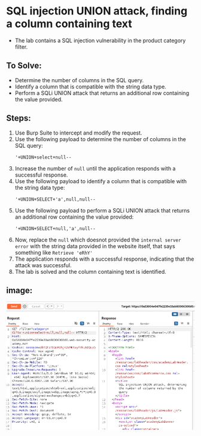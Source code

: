 # SQL injection UNION attack, finding a column containing text

- The lab contains a SQL injection vulnerability in the product category filter.

## To Solve:
- Determine the number of columns in the SQL query.
- Identify a column that is compatible with the string data type.
- Perform a SQLi UNION attack that returns an additional row containing the value provided.

## Steps:
1. Use Burp Suite to intercept and modify the request.
2. Use the following payload to determine the number of columns in the SQL query:
    ```
    '+UNION+select+null-- 
    ```
3. Increase the number of `null` until the application responds with a successful response.
4. Use the following payload to identify a column that is compatible with the string data type:
    ```
    '+UNION+SELECT+'a',null,null-- 
    ```
5. Use the following payload to perform a SQLi UNION attack that returns an additional row containing the value provided:
    ```
    '+UNION+SELECT+null,'a',null-- 
    ```
6. Now, replace the `null` which doesnot provided the `internal server error` with the string data provided in the website itself, that says something like `Retrieve 'eRhY'`
7. The application responds with a successful response, indicating that the attack was successful.
8. The lab is solved and the column containing text is identified.


## image:
![alt text](images/union.png)